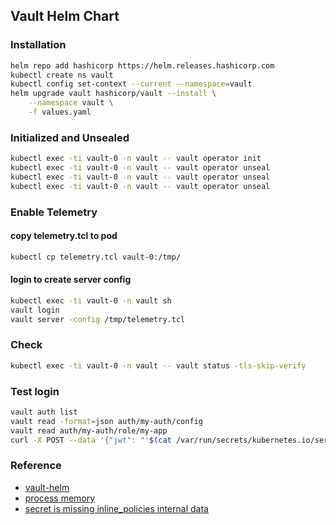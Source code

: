 ## Vault Helm Chart
### Installation
```bash
helm repo add hashicorp https://helm.releases.hashicorp.com
kubectl create ns vault
kubectl config set-context --current --namespace=vault
helm upgrade vault hashicorp/vault --install \
    --namespace vault \
    -f values.yaml
```

### Initialized and Unsealed
```bash
kubectl exec -ti vault-0 -n vault -- vault operator init
kubectl exec -ti vault-0 -n vault -- vault operator unseal
kubectl exec -ti vault-0 -n vault -- vault operator unseal
kubectl exec -ti vault-0 -n vault -- vault operator unseal
```

### Enable Telemetry
#### copy telemetry.tcl to pod
```bash
kubectl cp telemetry.tcl vault-0:/tmp/
```
#### login to create server config
```bash
kubectl exec -ti vault-0 -n vault sh
vault login
vault server -config /tmp/telemetry.tcl
```

### Check
```bash
kubectl exec -ti vault-0 -n vault -- vault status -tls-skip-verify
```

### Test login
```bash
vault auth list
vault read -format=json auth/my-auth/config
vault read auth/my-auth/role/my-app
curl -X POST --data '{"jwt": "'$(cat /var/run/secrets/kubernetes.io/serviceaccount/token)'", "role": "my-app"}' http://vault:8200/v1/auth/my-auth/login
```

### Reference
* [vault-helm](https://github.com/hashicorp/vault-helm)
* [process memory](https://github.com/hashicorp/vault/issues/1446)
* [secret is missing inline_policies internal data](https://github.com/hashicorp/vault-plugin-secrets-alicloud/issues/49)
